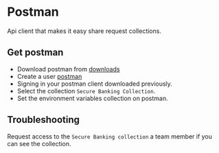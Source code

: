 # Postman
Api client that makes it easy share request collections.

## Get postman
- Download postman from [downloads](https://www.postman.com/downloads/)
- Create a user [postman](https://www.postman.com/)
- Signing in your postman client downloaded previously.
- Select the collection `Secure Banking Collection`.
- Set the environment variables collection on postman.

## Troubleshooting
Request access to the `Secure Banking collection` a team member if you can see the collection.